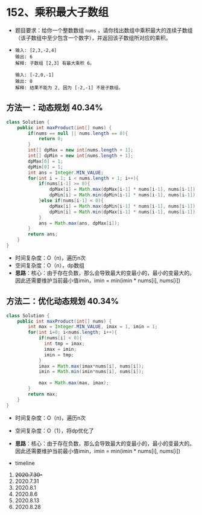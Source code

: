 # 152、乘积最大子数组

- 题目要求：给你一个整数数组 `nums` ，请你找出数组中乘积最大的连续子数组（该子数组中至少包含一个数字），并返回该子数组所对应的乘积。

- ```
  输入: [2,3,-2,4]
  输出: 6
  解释: 子数组 [2,3] 有最大乘积 6。
  
  输入: [-2,0,-1]
  输出: 0
  解释: 结果不能为 2, 因为 [-2,-1] 不是子数组。
  ```



## 方法一：动态规划 40.34%

```java
class Solution {
    public int maxProduct(int[] nums) {
        if(nums == null || nums.length == 0){
            return 0;
        }
        int[] dpMax = new int[nums.length + 1];
        int[] dpMin = new int[nums.length + 1];
        dpMax[0] = 1;
        dpMin[0] = 1;
        int ans = Integer.MIN_VALUE;
        for(int i = 1; i < nums.length + 1; i++){
            if(nums[i-1] >= 0){
                dpMax[i] = Math.max(dpMax[i-1] * nums[i-1], nums[i-1]);
                dpMin[i] = Math.min(dpMin[i-1] * nums[i-1], nums[i-1]);
            }else if(nums[i-1] < 0){
                dpMax[i] = Math.max(dpMin[i-1] * nums[i-1], nums[i-1]);
                dpMin[i] = Math.min(dpMax[i-1] * nums[i-1], nums[i-1]);
            }
            ans = Math.max(ans, dpMax[i]);
        }
        return ans;
    }
}
```

- 时间复杂度：O（n)，遍历n次
- 空间复杂度：O（n），dp数组
- **思路**：核心：由于存在负数，那么会导致最大的变最小的，最小的变最大的。因此还需要维护当前最小值imin，imin = min(imin * nums[i], nums[i])

## 方法二：优化动态规划 40.34%

```java
class Solution {
    public int maxProduct(int[] nums) {
        int max = Integer.MIN_VALUE, imax = 1, imin = 1;
        for(int i=0; i<nums.length; i++){
            if(nums[i] < 0){ 
              int tmp = imax;
              imax = imin;
              imin = tmp;
            }
            imax = Math.max(imax*nums[i], nums[i]);
            imin = Math.min(imin*nums[i], nums[i]);
            
            max = Math.max(max, imax);
        }
        return max;
    }
}
```

- 时间复杂度：O（n)，遍历n次
- 空间复杂度：O（1），将dp优化了
- **思路**：核心：由于存在负数，那么会导致最大的变最小的，最小的变最大的。因此还需要维护当前最小值imin，imin = min(imin * nums[i], nums[i])



- timeline

1. ~~2020.7.30-~~
2. 2020.7.31
3. 2020.8.1
4. 2020.8.6
5. 2020.8.13
6. 2020.8.28